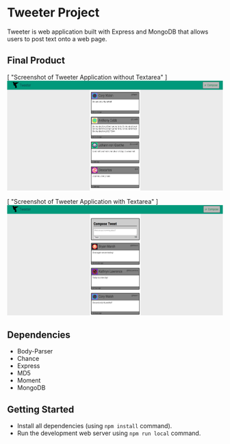 # Tweeter Project

Tweeter is web application built with Express and MongoDB that allows users to post text onto a web page. 

## Final Product

[ "Screenshot of Tweeter Application without Textarea" ] <img src="https://github.com/LeeGing/tweetr/blob/master/docs/Screen%20Shot%202017-08-11%20at%209.31.48%20AM.png?raw=true" alt="Home page" style="max-width:100%;"></a>

[ "Screenshot of Tweeter Application with Textarea" ] <img src="https://github.com/LeeGing/tweetr/blob/master/docs/Screen%20Shot%202017-08-11%20at%209.32.22%20AM.png" alt="Home page" style="max-width:100%;"></a>

## Dependencies

- Body-Parser
- Chance
- Express
- MD5
- Moment
- MongoDB

## Getting Started

- Install all dependencies (using `npm install` command).
- Run the development web server using `npm run local` command. 